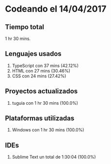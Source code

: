 # Codeando el 14/04/2017

## Tiempo total
1 hr 30 mins.

## Lenguajes usados
1. TypeScript con 37 mins (42.12%)
1. HTML con 27 mins (30.46%)
1. CSS con 24 mins (27.42%)

## Proyectos actualizados
1. tuguia con 1 hr 30 mins (100.0%)

## Plataformas utilizadas
1. Windows con 1 hr 30 mins (100.0%)

## IDEs
1. Sublime Text un total de 1:30:04 (100.0%)
